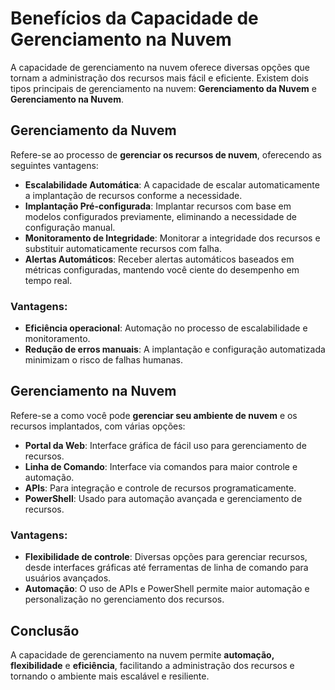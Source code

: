 # Benefícios da Capacidade de Gerenciamento na Nuvem

A capacidade de gerenciamento na nuvem oferece diversas opções que tornam a administração dos recursos mais fácil e eficiente. Existem dois tipos principais de gerenciamento na nuvem: **Gerenciamento da Nuvem** e **Gerenciamento na Nuvem**.

## Gerenciamento da Nuvem

Refere-se ao processo de **gerenciar os recursos de nuvem**, oferecendo as seguintes vantagens:

- **Escalabilidade Automática**: A capacidade de escalar automaticamente a implantação de recursos conforme a necessidade.
- **Implantação Pré-configurada**: Implantar recursos com base em modelos configurados previamente, eliminando a necessidade de configuração manual.
- **Monitoramento de Integridade**: Monitorar a integridade dos recursos e substituir automaticamente recursos com falha.
- **Alertas Automáticos**: Receber alertas automáticos baseados em métricas configuradas, mantendo você ciente do desempenho em tempo real.

### Vantagens:
- **Eficiência operacional**: Automação no processo de escalabilidade e monitoramento.
- **Redução de erros manuais**: A implantação e configuração automatizada minimizam o risco de falhas humanas.

## Gerenciamento na Nuvem

Refere-se a como você pode **gerenciar seu ambiente de nuvem** e os recursos implantados, com várias opções:

- **Portal da Web**: Interface gráfica de fácil uso para gerenciamento de recursos.
- **Linha de Comando**: Interface via comandos para maior controle e automação.
- **APIs**: Para integração e controle de recursos programaticamente.
- **PowerShell**: Usado para automação avançada e gerenciamento de recursos.

### Vantagens:
- **Flexibilidade de controle**: Diversas opções para gerenciar recursos, desde interfaces gráficas até ferramentas de linha de comando para usuários avançados.
- **Automação**: O uso de APIs e PowerShell permite maior automação e personalização no gerenciamento dos recursos.

## Conclusão
A capacidade de gerenciamento na nuvem permite **automação, flexibilidade** e **eficiência**, facilitando a administração dos recursos e tornando o ambiente mais escalável e resiliente.
